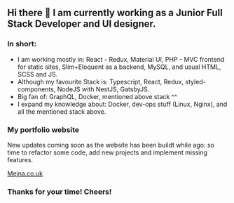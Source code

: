 ## Hi there 👋 I am currently working as a Junior Full Stack Developer and UI designer.

### In short:
* I am working mostly in: React - Redux, Material UI, PHP - MVC frontend for static sites, Slim+Eloquent as a backend, MySQL, and usual HTML, SCSS and JS.
* Although my favourite Stack is: Typescript, React, Redux, styled-components, NodeJS with NestJS, GatsbyJS.
* Big fan of: GraphQL, Docker, mentioned above stack ^^
* I expand my knowledge about: Docker, dev-ops stuff (Linux, Nginx), and all the mentioned stack above. 

### My portfolio website
New updates coming soon as the website has been buildt while ago: so time to refactor some code, add new projects and implement missing features.

[Mejna.co.uk](https://mejna.co.uk)

### Thanks for your time! Cheers!
